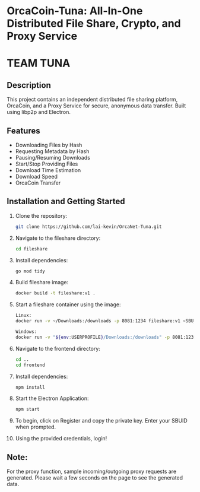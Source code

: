# OrcaCoin-Tuna: All-In-One Distributed File Share, Crypto, and Proxy Service
# TEAM TUNA

## Description
This project contains an independent distributed file sharing platform, OrcaCoin, and a Proxy Service for secure, anonymous data transfer. Built using libp2p and Electron.


## Features
- Downloading Files by Hash
- Requesting Metadata by Hash
- Pausing/Resuming Downloads
- Start/Stop Providing Files
- Download Time Estimation
- Download Speed
- OrcaCoin Transfer

## Installation and Getting Started

1. Clone the repository:
    ```sh
    git clone https://github.com/lai-kevin/OrcaNet-Tuna.git
    ```
2. Navigate to the fileshare directory:
    ```sh
    cd fileshare
    ```
3. Install dependencies:
    ```sh
    go mod tidy
    ```
4. Build fileshare image:
    ```sh
    docker build -t fileshare:v1 .
    ```

5. Start a fileshare container using the image:
    ```sh
    Linux:
    docker run -v ~/Downloads:/downloads -p 8081:1234 fileshare:v1 <SBU_ID> <OPTIONAL: BOOTSTRAP_MULTIADDRESS>

    Windows:
    docker run -v "${env:USERPROFILE}/Downloads:/downloads" -p 8081:1234 fileshare:v1 <SBU_ID> <OPTIONAL: BOOTSTRAP_MULTIADDRESS>

    ```
6. Navigate to the frontend directory:
    ```sh
    cd ..
    cd frontend
    ```

7. Install dependencies:
    ```sh
    npm install
    ```

8. Start the Electron Application:
    ```sh
    npm start
    ```

9. To begin, click on Register and copy the private key. Enter your SBUID when prompted.

10. Using the provided credentials, login! 

## Note:
For the proxy function, sample incoming/outgoing proxy requests are generated. Please wait a few seconds on the page to see the generated data.
